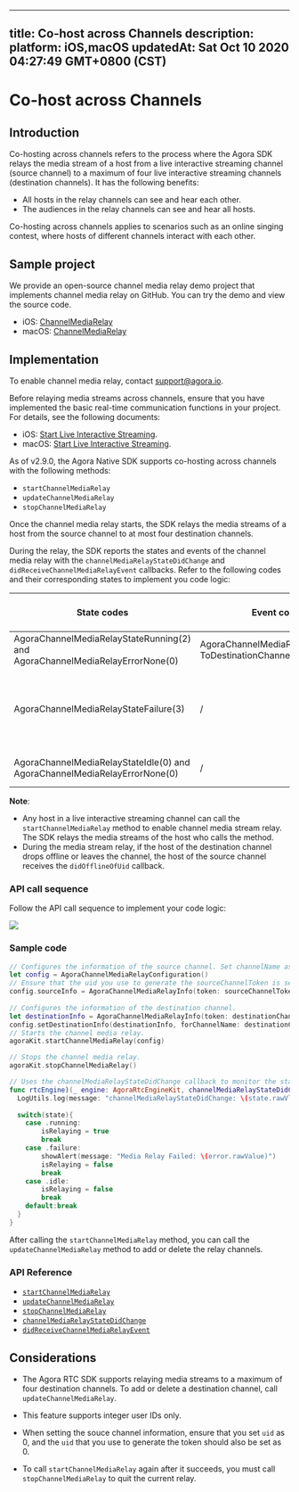 
---
title: Co-host across Channels
description: 
platform: iOS,macOS
updatedAt: Sat Oct 10 2020 04:27:49 GMT+0800 (CST)
---
# Co-host across Channels
## Introduction

Co-hosting across channels refers to the process where the Agora SDK relays the media stream of a host from a live interactive streaming channel (source channel) to a maximum of four live interactive streaming channels (destination channels). It has the following benefits:

- All hosts in the relay channels can see and hear each other.
- The audiences in the relay channels can see and hear all hosts.

Co-hosting across channels applies to scenarios such as an online singing contest, where hosts of different channels interact with each other.

## Sample project

We provide an open-source channel media relay demo project that implements channel media relay on GitHub. You can try the demo and view the source code.
- iOS: [ChannelMediaRelay](https://github.com/AgoraIO/API-Examples/blob/master/iOS/APIExample/Examples/Advanced/MediaChannelRelay/MediaChannelRelay.swift) 
- macOS: [ChannelMediaRelay](https://github.com/AgoraIO/API-Examples/blob/master/macOS/APIExample/Examples/Advanced/ChannelMediaRelay/ChannelMediaRelay.swift)

## Implementation

<div class="alert note">To enable channel media relay, contact <a href="mailto:support@agora.io">support@agora.io</a>.</div>

Before relaying media streams across channels, ensure that you have implemented the basic real-time communication functions in your project. For details, see the following documents:
- iOS: [Start Live Interactive Streaming](../../en/Interactive%20Broadcast/start_live_ios.md).
- macOS: [Start Live Interactive Streaming](../../en/Interactive%20Broadcast/start_live_mac.md).

As of v2.9.0, the Agora Native SDK supports co-hosting across channels with the following methods:

- `startChannelMediaRelay`
- `updateChannelMediaRelay`
- `stopChannelMediaRelay`

Once the channel media relay starts, the SDK relays the media streams of a host from the source channel to at most four destination channels.

During the relay, the SDK reports the states and events of the channel media relay with the `channelMediaRelayStateDidChange` and `didReceiveChannelMediaRelayEvent` callbacks. Refer to the following codes and their corresponding states to implement you code logic:

| State codes | Event codes | The media stream relay state |
| ---------------- | ---------------- | ---------------- |
| AgoraChannelMediaRelayStateRunning(2) and AgoraChannelMediaRelayErrorNone(0)      | AgoraChannelMediaRelayEventSent-</br>ToDestinationChannel(4)     | The channel media relay starts.      |
| AgoraChannelMediaRelayStateFailure(3)      | /     | Exceptions occur for the media stream relay. Refer to the error parameter for troubleshooting.      |
| AgoraChannelMediaRelayStateIdle(0) and AgoraChannelMediaRelayErrorNone(0)      | /     | The channel media relay stops.      |

**Note**:
- Any host in a live interactive streaming channel can call the `startChannelMediaRelay` method to enable channel media stream relay. The SDK relays the media streams of the host who calls the method.
- During the media stream relay, if the host of the destination channel drops offline or leaves the channel, the host of the source channel receives the `didOfflineOfUid` callback.

### API call sequence

Follow the API call sequence to implement your code logic:

![](https://web-cdn.agora.io/docs-files/1568964082213)

### Sample code

```swift
// Configures the information of the source channel. Set channelName as the current channel name, and uid as 0.
let config = AgoraChannelMediaRelayConfiguration()
// Ensure that the uid you use to generate the sourceChannelToken is set as 0.
config.sourceInfo = AgoraChannelMediaRelayInfo(token: sourceChannelToken)
  
// Configures the information of the destination channel.
let destinationInfo = AgoraChannelMediaRelayInfo(token: destinationChannelToken)
config.setDestinationInfo(destinationInfo, forChannelName: destinationChannelName)
// Starts the channel media relay.
agoraKit.startChannelMediaRelay(config)

// Stops the channel media relay.
agoraKit.stopChannelMediaRelay()
```

```swift
// Uses the channelMediaRelayStateDidChange callback to monitor the state of the channel media relay.
func rtcEngine)(_ engine: AgoraRtcEngineKit, channelMediaRelayStateDidChange state: AgoraChannelMediaRelayState, error: AgoraChannelMediaRelayError) {
  LogUtils.log(message: "channelMediaRelayStateDidChange: \(state.rawVlue) error \(error.rawValue)", level: .info)
  
  switch(state){
    case .running:
        isRelaying = true
        break
    case .failure:
        showAlert(message: "Media Relay Failed: \(error.rawValue)")
        isRelaying = false
        break
    case .idle:
        isRelaying = false
        break
    default:break
  }
}
```

<div class="alert note">After calling the <code>startChannelMediaRelay</code> method, you can call the <code>updateChannelMediaRelay</code> method to add or delete the relay channels.</div>

### API Reference

- [`startChannelMediaRelay`](https://docs.agora.io/en/Interactive%20Broadcast/API%20Reference/oc/Classes/AgoraRtcEngineKit.html#//api/name/startChannelMediaRelay:)
- [`updateChannelMediaRelay`](https://docs.agora.io/en/Interactive%20Broadcast/API%20Reference/oc/Classes/AgoraRtcEngineKit.html#//api/name/updateChannelMediaRelay:)
- [`stopChannelMediaRelay`](https://docs.agora.io/en/Interactive%20Broadcast/API%20Reference/oc/Classes/AgoraRtcEngineKit.html#//api/name/stopChannelMediaRelay)
- [`channelMediaRelayStateDidChange`](https://docs.agora.io/en/Interactive%20Broadcast/API%20Reference/oc/Protocols/AgoraRtcEngineDelegate.html#//api/name/rtcEngine:channelMediaRelayStateDidChange:error:)
- [`didReceiveChannelMediaRelayEvent`](https://docs.agora.io/en/Interactive%20Broadcast/API%20Reference/oc/Protocols/AgoraRtcEngineDelegate.html#//api/name/rtcEngine:didReceiveChannelMediaRelayEvent:)

## Considerations

- The Agora RTC SDK supports relaying media streams to a maximum of four destination channels. To add or delete a destination channel, call `updateChannelMediaRelay`.
- This feature supports integer user IDs only.




- When setting the souce channel information, ensure that you set `uid` as 0, and the `uid` that you use to generate the token should also be set as 0.

- To call `startChannelMediaRelay` again after it succeeds, you must call `stopChannelMediaRelay` to quit the current relay.
